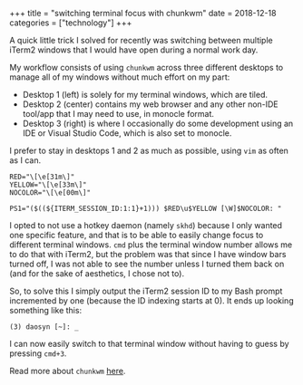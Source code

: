 +++
title = "switching terminal focus with chunkwm"
date = 2018-12-18
categories = ["technology"]
+++

A quick little trick I solved for recently was switching between multiple iTerm2 windows that I would have open during a normal work day.

My workflow consists of using `chunkwm` across three different desktops to manage all of my windows without much effort on my part:

- Desktop 1 (left) is solely for my terminal windows, which are tiled.
- Desktop 2 (center) contains my web browser and any other non-IDE tool/app that I may need to use, in monocle format.
- Desktop 3 (right) is where I occasionally do some development using an IDE or Visual Studio Code, which is also set to monocle.

I prefer to stay in desktops 1 and 2 as much as possible, using `vim` as often as I can.

```shell
RED="\[\e[31m\]"
YELLOW="\[\e[33m\]"
NOCOLOR="\[\e[00m\]"

PS1="($((${ITERM_SESSION_ID:1:1}+1))) $RED\u$YELLOW [\W]$NOCOLOR: "
```

I opted to not use a hotkey daemon (namely `skhd`) because I only wanted one specific feature, and that is to be able to easily change focus to different terminal windows.
`cmd` plus the terminal window number allows me to do that with iTerm2, but the problem was that since I have window bars turned off, I was not able to see the number unless I turned them back on (and for the sake of aesthetics, I chose not to).

So, to solve this I simply output the iTerm2 session ID to my Bash prompt incremented by one (because the ID indexing starts at 0).
It ends up looking something like this:

```shell
(3) daosyn [~]: _
```
I can now easily switch to that terminal window without having to guess by pressing `cmd+3`.

Read more about `chunkwm` [here](https://koekeishiya.github.io/chunkwm/).
